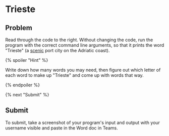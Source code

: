 # Trieste

## Problem

Read through the code to the right. Without changing the code, run the program with the correct command line arguments, so that it prints the word "Trieste" (a [scenic](https://www.becasinternacionales.net/webapp/img/imgpro/50c754_triestre-italia_w600.jpg) port city on the Adriatic coast).

{% spoiler "Hint" %}

Write down how many words you may need, then figure out which letter of each word to make up "Trieste" and come up with words that way.

{% endpoiler %}

{% next "Submit" %}

## Submit

To submit, take a screenshot of your program's input and output with your username visible and paste in the Word doc in Teams.
